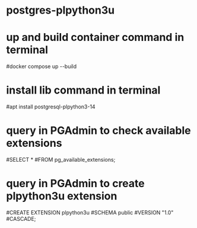 # postgres-plpython3u

# up and build container command in terminal
#docker compose up --build 

# install lib command in terminal
#apt install postgresql-plpython3-14

# query in PGAdmin to check available extensions
#SELECT *
#FROM pg_available_extensions;

# query in PGAdmin to create plpython3u extension
#CREATE EXTENSION plpython3u
#SCHEMA public
#VERSION "1.0"
#CASCADE;

